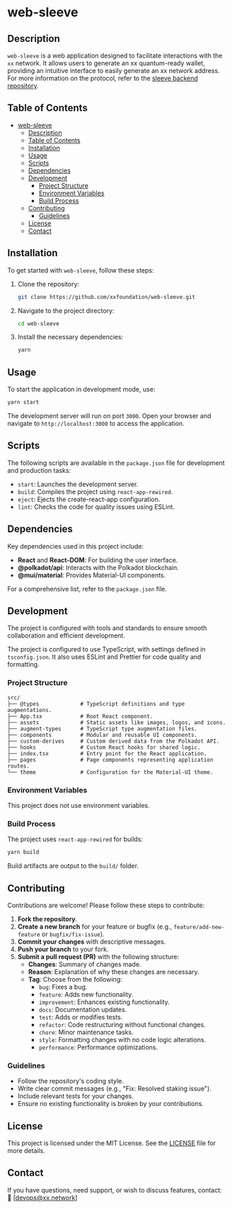 # web-sleeve

## Description

`web-sleeve` is a web application designed to facilitate interactions with the `xx` network. It allows users to generate an xx quantum-ready wallet, providing an intuitive interface to easily generate an xx network address. For more information on the protocol, refer to the [sleeve backend repository](https://github.com/xxfoundation/sleeve).

## Table of Contents

- [web-sleeve](#web-sleeve)
  - [Description](#description)
  - [Table of Contents](#table-of-contents)
  - [Installation](#installation)
  - [Usage](#usage)
  - [Scripts](#scripts)
  - [Dependencies](#dependencies)
  - [Development](#development)
    - [Project Structure](#project-structure)
    - [Environment Variables](#environment-variables)
    - [Build Process](#build-process)
  - [Contributing](#contributing)
    - [Guidelines](#guidelines)
  - [License](#license)
  - [Contact](#contact)

## Installation

To get started with `web-sleeve`, follow these steps:

1. Clone the repository:

   ```bash
   git clone https://github.com/xxfoundation/web-sleeve.git
   ```

2. Navigate to the project directory:

   ```bash
   cd web-sleeve
   ```

3. Install the necessary dependencies:
   ```bash
   yarn
   ```

## Usage

To start the application in development mode, use:

```bash
yarn start
```

The development server will run on port `3000`. Open your browser and navigate to `http://localhost:3000` to access the application.

## Scripts

The following scripts are available in the `package.json` file for development and production tasks:

- `start`: Launches the development server.
- `build`: Compiles the project using `react-app-rewired`.
- `eject`: Ejects the create-react-app configuration.
- `lint`: Checks the code for quality issues using ESLint.

## Dependencies

Key dependencies used in this project include:

- **React** and **React-DOM**: For building the user interface.
- **@polkadot/api**: Interacts with the Polkadot blockchain.
- **@mui/material**: Provides Material-UI components.

For a comprehensive list, refer to the `package.json` file.

## Development

The project is configured with tools and standards to ensure smooth collaboration and efficient development.

The project is configured to use TypeScript, with settings defined in `tsconfig.json`. It also uses ESLint and Prettier for code quality and formatting.

### Project Structure

```plaintext
src/
├── @types             # TypeScript definitions and type augmentations.
├── App.tsx            # Root React component.
├── assets             # Static assets like images, logos, and icons.
├── augment-types      # TypeScript type augmentation files.
├── components         # Modular and reusable UI components.
├── custom-derives     # Custom derived data from the Polkadot API.
├── hooks              # Custom React hooks for shared logic.
├── index.tsx          # Entry point for the React application.
├── pages              # Page components representing application routes.
└── theme              # Configuration for the Material-UI theme.
```

### Environment Variables

This project does not use environment variables.

### Build Process

The project uses `react-app-rewired` for builds:

```bash
yarn build
```

Build artifacts are output to the `build/` folder.

## Contributing

Contributions are welcome! Please follow these steps to contribute:

1. **Fork the repository**.
2. **Create a new branch** for your feature or bugfix (e.g., `feature/add-new-feature` or `bugfix/fix-issue`).
3. **Commit your changes** with descriptive messages.
4. **Push your branch** to your fork.
5. **Submit a pull request (PR)** with the following structure:
   - **Changes**: Summary of changes made.
   - **Reason**: Explanation of why these changes are necessary.
   - **Tag**: Choose from the following:
     - `bug`: Fixes a bug.
     - `feature`: Adds new functionality.
     - `improvement`: Enhances existing functionality.
     - `docs`: Documentation updates.
     - `test`: Adds or modifies tests.
     - `refactor`: Code restructuring without functional changes.
     - `chore`: Minor maintenance tasks.
     - `style`: Formatting changes with no code logic alterations.
     - `performance`: Performance optimizations.

### Guidelines

- Follow the repository's coding style.
- Write clear commit messages (e.g., "Fix: Resolved staking issue").
- Include relevant tests for your changes.
- Ensure no existing functionality is broken by your contributions.

## License

This project is licensed under the MIT License. See the [LICENSE](LICENSE) file for more details.

## Contact

If you have questions, need support, or wish to discuss features, contact:  
📧 [devops@xx.network]